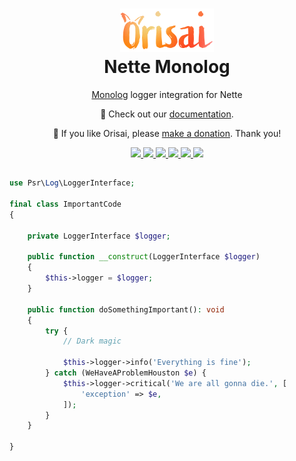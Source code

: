 <h1 align="center">
	<img src="https://github.com/orisai/.github/blob/main/images/repo_title.png?raw=true" alt="Orisai"/>
	<br/>
	Nette Monolog
</h1>

<p align="center">
	<a href="https://github.com/Seldaek/monolog">Monolog</a> logger integration for Nette
</p>

<p align="center">
	📄 Check out our <a href="docs/README.md">documentation</a>.
</p>

<p align="center">
	💸 If you like Orisai, please <a href="https://orisai.dev/sponsor">make a donation</a>. Thank you!
</p>

<p align="center">
	<a href="https://github.com/orisai/nette-monolog/actions?query=workflow%3Aci">
		<img src="https://github.com/orisai/nette-monolog/workflows/ci/badge.svg">
	</a>
	<a href="https://coveralls.io/r/orisai/nette-monolog">
		<img src="https://badgen.net/coveralls/c/github/orisai/nette-monolog/v1.x?cache=300">
	</a>
	<a href="https://dashboard.stryker-mutator.io/reports/github.com/orisai/nette-monolog/v1.x">
		<img src="https://badge.stryker-mutator.io/github.com/orisai/nette-monolog/v1.x">
	</a>
	<a href="https://packagist.org/packages/orisai/nette-monolog">
		<img src="https://badgen.net/packagist/dt/orisai/nette-monolog?cache=3600">
	</a>
	<a href="https://packagist.org/packages/orisai/nette-monolog">
		<img src="https://badgen.net/packagist/v/orisai/nette-monolog?cache=3600">
	</a>
	<a href="https://choosealicense.com/licenses/mpl-2.0/">
		<img src="https://badgen.net/badge/license/MPL-2.0/blue?cache=3600">
	</a>
<p>

##

```php
use Psr\Log\LoggerInterface;

final class ImportantCode
{

	private LoggerInterface $logger;

	public function __construct(LoggerInterface $logger)
	{
		$this->logger = $logger;
	}

	public function doSomethingImportant(): void
	{
		try {
			// Dark magic

			$this->logger->info('Everything is fine');
		} catch (WeHaveAProblemHouston $e) {
			$this->logger->critical('We are all gonna die.', [
				'exception' => $e,
			]);
		}
	}

}
```
